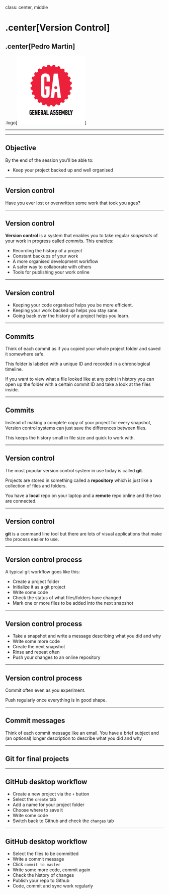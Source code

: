 class: center, middle

# .center[Version Control]

## .center[Pedro Martin]

.logo[![](../assets/ga.svg)]

---

---

## Objective

By the end of the session you'll be able to:

- Keep your project backed up and well organised

---

## Version control

Have you ever lost or overwritten some work that took you ages?

---

## Version control

**Version control** is a system that enables you to take regular _snapshots_ of your work in progress called _commits_. This enables:

- Recording the history of a project
- Constant backups of your work
- A more organised development workflow
- A safer way to collaborate with others
- Tools for publishing your work online

---

## Version control

- Keeping your code organised helps you be more efficient.
- Keeping your work backed up helps you stay sane.
- Going back over the history of a project helps you learn.

---

## Commits

Think of each commit as if you copied your whole project folder and saved it somewhere safe.

This folder is labeled with a unique ID and recorded in a chronological timeline.

If you want to view what a file looked like at any point in history you can open up the folder with a certain commit ID and take a look at the files inside.

---

## Commits

Instead of making a complete copy of your project for every snapshot, Version control systems can just save the differences between files.

This keeps the history small in file size and quick to work with.

---

## Version control

The most popular version control system in use today is called **git**.

Projects are stored in something called a **repository** which is just like a collection of files and folders.

You have a **local** repo on your laptop and a **remote** repo online and the two are connected.

---

## Version control

**git** is a command line tool but there are lots of visual applications that make the process easier to use.

---

## Version control process

A typical git workflow goes like this:

- Create a project folder
- Initialize it as a git project
- Write some code
- Check the status of what files/folders have changed
- Mark one or more files to be added into the next snapshot

---

## Version control process

- Take a snapshot and write a message describing what you did and why
- Write some more code
- Create the next snapshot
- Rinse and repeat often
- Push your changes to an online repository

---

## Version control process

Commit often even as you experiment.

Push regularly once everything is in good shape.

---

## Commit messages

Think of each commit message like an email. You have a brief subject and (an optional) longer description to describe what you did and why

---

## Git for final projects

---

## GitHub desktop workflow

- Create a new project via the `+` button
- Select the `create` tab
- Add a name for your project folder
- Choose where to save it
- Write some code
- Switch back to Github and check the `changes` tab

---

## GitHub desktop workflow

- Select the files to be committed
- Write a commit message
- Click `commit to master`
- Write some more code, commit again
- Check the history of changes
- Publish your repo to Github
- Code, commit and sync work regularly

